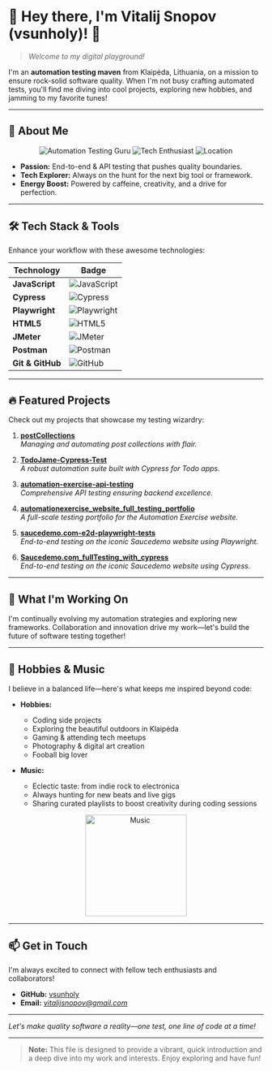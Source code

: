 
# 🎉 Hey there, I'm Vitalij Snopov (vsunholy)! 🎉
> *Welcome to my digital playground!*

I'm an **automation testing maven** from Klaipėda, Lithuania, on a mission to ensure rock-solid software quality. When I'm not busy crafting automated tests, you'll find me diving into cool projects, exploring new hobbies, and jamming to my favorite tunes!

---

## 🚀 About Me

<div align="center">
  <img src="https://img.shields.io/badge/Automation%20Testing-Guru-4caf50?style=for-the-badge" alt="Automation Testing Guru">
  <img src="https://img.shields.io/badge/Tech-Enthusiast-2196f3?style=for-the-badge" alt="Tech Enthusiast">
  <img src="https://img.shields.io/badge/Location-Klaipėda-orange?style=for-the-badge" alt="Location">
</div>

- **Passion:** End-to-end & API testing that pushes quality boundaries.
- **Tech Explorer:** Always on the hunt for the next big tool or framework.
- **Energy Boost:** Powered by caffeine, creativity, and a drive for perfection.

---

## 🛠️ Tech Stack & Tools

Enhance your workflow with these awesome technologies:

| Technology      | Badge |
| --------------- | ----- |
| **JavaScript**  | ![JavaScript](https://img.shields.io/badge/-JavaScript-f7df1e?logo=javascript&logoColor=black&style=flat-square) |
| **Cypress**     | ![Cypress](https://img.shields.io/badge/-Cypress-17202c?logo=cypress&logoColor=white&style=flat-square) |
| **Playwright**  | ![Playwright](https://img.shields.io/badge/-Playwright-00599C?logo=playwright&logoColor=white&style=flat-square) |
| **HTML5**       | ![HTML5](https://img.shields.io/badge/-HTML5-E34F26?logo=html5&logoColor=white&style=flat-square) |
| **JMeter**      | ![JMeter](https://img.shields.io/badge/-JMeter-FF6600?logo=apachejmeter&logoColor=white&style=flat-square) |
| **Postman**     | ![Postman](https://img.shields.io/badge/-Postman-FF6C37?logo=postman&logoColor=white&style=flat-square) |
| **Git & GitHub**| ![GitHub](https://img.shields.io/badge/-GitHub-181717?logo=github&logoColor=white&style=flat-square) |

---

## 🔥 Featured Projects

Check out my projects that showcase my testing wizardry:

1. **[postCollections](https://github.com/vsunholy/postCollections)**  
   *Managing and automating post collections with flair.*

2. **[TodoJame-Cypress-Test](https://github.com/vsunholy/TodoJame-Cypress-Test)**  
   *A robust automation suite built with Cypress for Todo apps.*

3. **[automation-exercise-api-testing](https://github.com/vsunholy/automation-exercise-api-testing)**  
   *Comprehensive API testing ensuring backend excellence.*

4. **[automationexercise_website_full_testing_portfolio](https://github.com/vsunholy/automationexercise_website_full_testing_portfolio)**  
   *A full-scale testing portfolio for the Automation Exercise website.*

5. **[saucedemo.com-e2d-playwright-tests](https://github.com/vsunholy/saucedemo.com-e2d-playwright-tests)**  
   *End-to-end testing on the iconic Saucedemo website using Playwright.*
6. **[Saucedemo.com_fullTesting_with_cypress](https://github.com/vsunholy/Saucedemo.com_fullTesting_with_cypress)**  
   *End-to-end testing on the iconic Saucedemo website using Cypress.*

---

## 🎨 What I'm Working On

I'm continually evolving my automation strategies and exploring new frameworks. Collaboration and innovation drive my work—let's build the future of software testing together!

---

## 🎸 Hobbies & Music

I believe in a balanced life—here's what keeps me inspired beyond code:

- **Hobbies:**  
  - Coding side projects  
  - Exploring the beautiful outdoors in Klaipėda  
  - Gaming & attending tech meetups  
  - Photography & digital art creation
  - Fooball big lover

- **Music:**  
  - Eclectic taste: from indie rock to electronica  
  - Always hunting for new beats and live gigs  
  - Sharing curated playlists to boost creativity during coding sessions

<div align="center">
  <img src="https://media.giphy.com/media/l0MYt5jPR6QX5pnqM/giphy.gif" alt="Music" width="200px"/>
</div>

---

## 📫 Get in Touch

I'm always excited to connect with fellow tech enthusiasts and collaborators!  
- **GitHub:** [vsunholy](https://github.com/vsunholy)  
- **Email:** *vitalijsnopov@gmail.com*

---

*Let's make quality software a reality—one test, one line of code at a time!*

---

> **Note:** This file is designed to provide a vibrant, quick introduction and a deep dive into my work and interests. Enjoy exploring and have fun!













